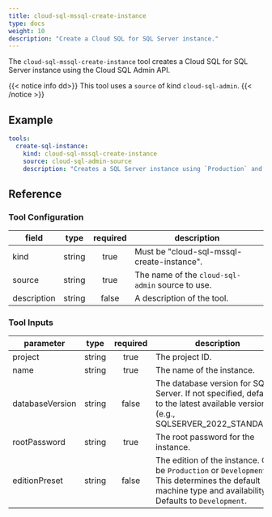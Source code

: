 ```yaml
---
title: cloud-sql-mssql-create-instance
type: docs
weight: 10
description: "Create a Cloud SQL for SQL Server instance."
---
```


The `cloud-sql-mssql-create-instance` tool creates a Cloud SQL for SQL Server
instance using the Cloud SQL Admin API.

{{< notice info dd>}}
This tool uses a `source` of kind `cloud-sql-admin`.
{{< /notice >}}

## Example

```yaml
tools:
  create-sql-instance:
    kind: cloud-sql-mssql-create-instance
    source: cloud-sql-admin-source
    description: "Creates a SQL Server instance using `Production` and `Development` presets. For the `Development` template, it chooses a 2 vCPU, 8 GiB RAM (`db-custom-2-8192`) configuration with Non-HA/zonal availability. For the `Production` template, it chooses a 4 vCPU, 26 GiB RAM (`db-custom-4-26624`) configuration with HA/regional availability. The Enterprise edition is used in both cases. The default database version is `SQLSERVER_2022_STANDARD`. The agent should ask the user if they want to use a different version."
```

## Reference

### Tool Configuration

| **field**   | **type** | **required** | **description**                                  |
| ----------- | :------: | :----------: | ------------------------------------------------ |
| kind        |  string  |     true     | Must be "cloud-sql-mssql-create-instance".       |
| source      |  string  |     true     | The name of the `cloud-sql-admin` source to use. |
| description |  string  |    false     | A description of the tool.                       |

### Tool Inputs

| **parameter**   | **type** | **required** | **description**                                                                                                                                          |
|-----------------|:--------:|:------------:|----------------------------------------------------------------------------------------------------------------------------------------------------------|
| project         |  string  |     true     | The project ID.                                                                                                                                          |
| name            |  string  |     true     | The name of the instance.                                                                                                                                |
| databaseVersion |  string  |    false     | The database version for SQL Server. If not specified, defaults to the latest available version (e.g., SQLSERVER_2022_STANDARD).                         |
| rootPassword    |  string  |     true     | The root password for the instance.                                                                                                                      |
| editionPreset   |  string  |    false     | The edition of the instance. Can be `Production` or `Development`. This determines the default machine type and availability. Defaults to `Development`. |
